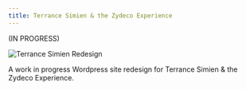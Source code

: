 ```yaml
---
title: Terrance Simien & the Zydeco Experience
---
```


(IN PROGRESS)

<img class="post-pic-body" src="{{ site.baseurl }}/assets/img/work/proj-3/img.png" alt="Terrance Simien Redesign">

A work in progress Wordpress site redesign for Terrance Simien & the Zydeco Experience.